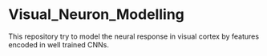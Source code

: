 # Visual_Neuron_Modelling
 
This repository try to model the neural response in visual cortex by features encoded in well trained CNNs.

 